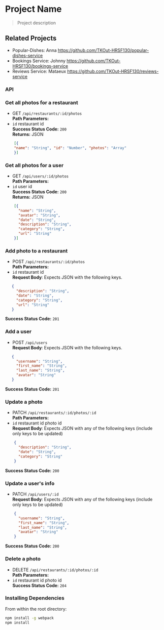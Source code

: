 # Project Name

> Project description

## Related Projects

  - Popular-Dishes: Anna https://github.com/TKOut-HRSF130/popular-dishes-service
  - Bookings Service: Johnny https://github.com/TKOut-HRSF130/bookings-service
  - Reviews Service: Mataeux https://github.com/TKOut-HRSF130/reviews-service


### API
### Get all photos for a restaurant
 * GET `/api/restaurants/:id/photos`\
**Path Parameters:**
  * `id` restaurant id\
**Success Status Code:** `200`\
**Returns:** JSON

```json
    [{
    "name": "String", "id": "Number", "photos": "Array"
    }]
```

### Get all photos for a user
 * GET `/api/users/:id/photos`\
**Path Parameters:**
  * `id` user id\
**Success Status Code:** `200`\
**Returns:** JSON
```json
    [{
      "name": "String",
      "avatar": "String",
      "date": "String",
      "description": "String",
      "category": "String",
      "url": "String"
    }]
```

### Add photo to a restaurant
 * POST `/api/restaurants/:id/photos`\
**Path Parameters:**
  * `id` restaurant id\
 **Request Body**: Expects JSON with the following keys.
 ```json
    {
      "description": "String",
      "date": "String",
      "category": "String",
      "url": "String"
    }
```
**Success Status Code:** `201`

### Add a user
 * POST `/api/users`\
 **Request Body**: Expects JSON with the following keys.
 ```json
    {
      "username": "String",
      "first_name": "String",
      "last_name": "String",
      "avatar": "String"
    }
```
**Success Status Code:** `201`

### Update a photo
 * PATCH `/api/restaurants/:id/photos/:id`\
**Path Parameters:**
  * `id` restaurant id photo id \
  **Request Body**: Expects JSON with any of the following keys (include only keys to be updated)

```json
    {
      "description": "String",
      "date": "String",
      "category": "String"
    }
```
**Success Status Code:** `200`

### Update a user's info
 * PATCH `/api/users/:id`\
 **Request Body**: Expects JSON with any of the following keys (include only keys to be updated)

```json
    {
      "username": "String",
      "first_name": "String",
      "last_name": "String",
      "avatar": "String"
    }
```
**Success Status Code:** `200`

### Delete a photo
 * DELETE `/api/restaurants/:id/photos/:id`\
**Path Parameters:**
  * `id` restaurant id photo id\
**Success Status Code:** `204`


### Installing Dependencies

From within the root directory:

```sh
npm install -g webpack
npm install
```

